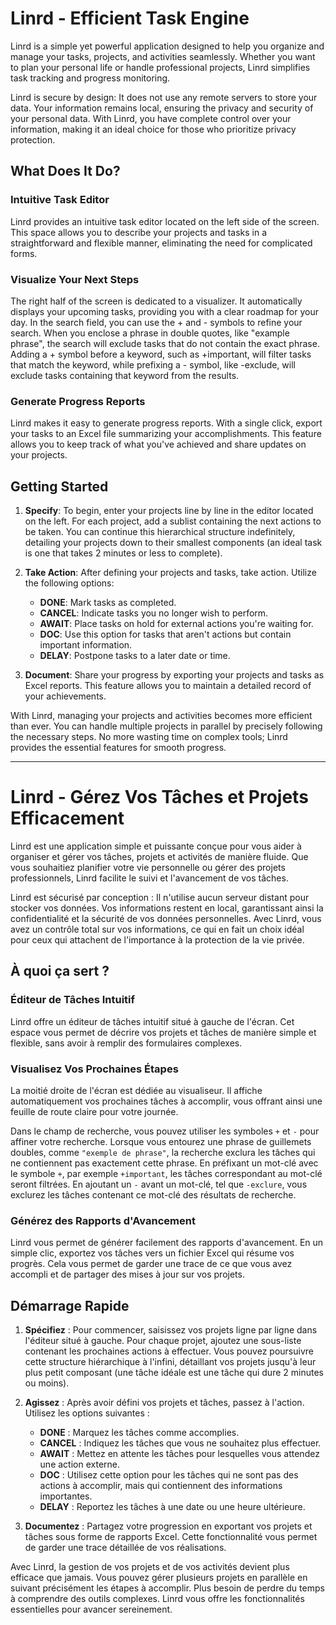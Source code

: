 # Linrd - Efficient Task Engine

Linrd is a simple yet powerful application designed to help you organize and manage your tasks, projects, and activities seamlessly. Whether you want to plan your personal life or handle professional projects, Linrd simplifies task tracking and progress monitoring.

Linrd is secure by design: It does not use any remote servers to store your data. Your information remains local, ensuring the privacy and security of your personal data. With Linrd, you have complete control over your information, making it an ideal choice for those who prioritize privacy protection.

## What Does It Do?

### Intuitive Task Editor

Linrd provides an intuitive task editor located on the left side of the screen. This space allows you to describe your projects and tasks in a straightforward and flexible manner, eliminating the need for complicated forms.

### Visualize Your Next Steps

The right half of the screen is dedicated to a visualizer. It automatically displays your upcoming tasks, providing you with a clear roadmap for your day. In the search field, you can use the + and - symbols to refine your search. When you enclose a phrase in double quotes, like "example phrase", the search will exclude tasks that do not contain the exact phrase. Adding a + symbol before a keyword, such as +important, will filter tasks that match the keyword, while prefixing a - symbol, like -exclude, will exclude tasks containing that keyword from the results.

### Generate Progress Reports

Linrd makes it easy to generate progress reports. With a single click, export your tasks to an Excel file summarizing your accomplishments. This feature allows you to keep track of what you've achieved and share updates on your projects.

## Getting Started

1. **Specify**: To begin, enter your projects line by line in the editor located on the left. For each project, add a sublist containing the next actions to be taken. You can continue this hierarchical structure indefinitely, detailing your projects down to their smallest components (an ideal task is one that takes 2 minutes or less to complete).

2. **Take Action**: After defining your projects and tasks, take action. Utilize the following options:
   - **DONE**: Mark tasks as completed.
   - **CANCEL**: Indicate tasks you no longer wish to perform.
   - **AWAIT**: Place tasks on hold for external actions you're waiting for.
   - **DOC**: Use this option for tasks that aren't actions but contain important information.
   - **DELAY**: Postpone tasks to a later date or time.

3. **Document**: Share your progress by exporting your projects and tasks as Excel reports. This feature allows you to maintain a detailed record of your achievements.

With Linrd, managing your projects and activities becomes more efficient than ever. You can handle multiple projects in parallel by precisely following the necessary steps. No more wasting time on complex tools; Linrd provides the essential features for smooth progress.



-----

# Linrd - Gérez Vos Tâches et Projets Efficacement

Linrd est une application simple et puissante conçue pour vous aider à organiser et gérer vos tâches, projets et activités de manière fluide. Que vous souhaitiez planifier votre vie personnelle ou gérer des projets professionnels, Linrd facilite le suivi et l'avancement de vos tâches.

Linrd est sécurisé par conception : Il n'utilise aucun serveur distant pour stocker vos données. Vos informations restent en local, garantissant ainsi la confidentialité et la sécurité de vos données personnelles. Avec Linrd, vous avez un contrôle total sur vos informations, ce qui en fait un choix idéal pour ceux qui attachent de l'importance à la protection de la vie privée.

## À quoi ça sert ?

### Éditeur de Tâches Intuitif

Linrd offre un éditeur de tâches intuitif situé à gauche de l'écran. Cet espace vous permet de décrire vos projets et tâches de manière simple et flexible, sans avoir à remplir des formulaires complexes.

### Visualisez Vos Prochaines Étapes

La moitié droite de l'écran est dédiée au visualiseur. Il affiche automatiquement vos prochaines tâches à accomplir, vous offrant ainsi une feuille de route claire pour votre journée.

Dans le champ de recherche, vous pouvez utiliser les symboles `+` et `-` pour affiner votre recherche. Lorsque vous entourez une phrase de guillemets doubles, comme `"exemple de phrase"`, la recherche exclura les tâches qui ne contiennent pas exactement cette phrase. En préfixant un mot-clé avec le symbole `+`, par exemple `+important`, les tâches correspondant au mot-clé seront filtrées. En ajoutant un `-` avant un mot-clé, tel que `-exclure`, vous exclurez les tâches contenant ce mot-clé des résultats de recherche.

### Générez des Rapports d'Avancement

Linrd vous permet de générer facilement des rapports d'avancement. En un simple clic, exportez vos tâches vers un fichier Excel qui résume vos progrès. Cela vous permet de garder une trace de ce que vous avez accompli et de partager des mises à jour sur vos projets.

## Démarrage Rapide

1. **Spécifiez** : Pour commencer, saisissez vos projets ligne par ligne dans l'éditeur situé à gauche. Pour chaque projet, ajoutez une sous-liste contenant les prochaines actions à effectuer. Vous pouvez poursuivre cette structure hiérarchique à l'infini, détaillant vos projets jusqu'à leur plus petit composant (une tâche idéale est une tâche qui dure 2 minutes ou moins).

2. **Agissez** : Après avoir défini vos projets et tâches, passez à l'action. Utilisez les options suivantes :
   - **DONE** : Marquez les tâches comme accomplies.
   - **CANCEL** : Indiquez les tâches que vous ne souhaitez plus effectuer.
   - **AWAIT** : Mettez en attente les tâches pour lesquelles vous attendez une action externe.
   - **DOC** : Utilisez cette option pour les tâches qui ne sont pas des actions à accomplir, mais qui contiennent des informations importantes.
   - **DELAY** : Reportez les tâches à une date ou une heure ultérieure.

3. **Documentez** : Partagez votre progression en exportant vos projets et tâches sous forme de rapports Excel. Cette fonctionnalité vous permet de garder une trace détaillée de vos réalisations.

Avec Linrd, la gestion de vos projets et de vos activités devient plus efficace que jamais. Vous pouvez gérer plusieurs projets en parallèle en suivant précisément les étapes à accomplir. Plus besoin de perdre du temps à comprendre des outils complexes. Linrd vous offre les fonctionnalités essentielles pour avancer sereinement.
